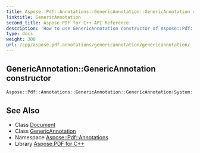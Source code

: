 ```yaml
---
title: Aspose::Pdf::Annotations::GenericAnnotation::GenericAnnotation constructor
linktitle: GenericAnnotation
second_title: Aspose.PDF for C++ API Reference
description: 'How to use GenericAnnotation constructor of Aspose::Pdf::Annotations::GenericAnnotation class in C++.'
type: docs
weight: 300
url: /cpp/aspose.pdf.annotations/genericannotation/genericannotation/
---
```

## GenericAnnotation::GenericAnnotation constructor




```cpp
Aspose::Pdf::Annotations::GenericAnnotation::GenericAnnotation(System::SharedPtr<Aspose::Pdf::Engine::Data::IPdfObject> engineAnnot, System::SharedPtr<Document> document)
```

## See Also

* Class [Document](../../../aspose.pdf/document/)
* Class [GenericAnnotation](../)
* Namespace [Aspose::Pdf::Annotations](../../)
* Library [Aspose.PDF for C++](../../../)
